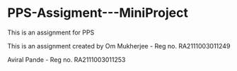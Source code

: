 # PPS-Assigment---MiniProject
This is an assignment for PPS

This is an assignment created by 
Om Mukherjee - Reg no. RA2111003011249

Aviral Pande - Reg no. RA2111003011253
